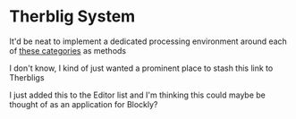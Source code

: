 # Therblig System

It'd be neat to implement a dedicated processing environment around each of [these categories](https://en.wikipedia.org/wiki/Therblig) as methods

I don't know, I kind of just wanted a prominent place to stash this link to Therbligs

I just added this to the Editor list and I'm thinking this could maybe be thought of as an application for Blockly?
